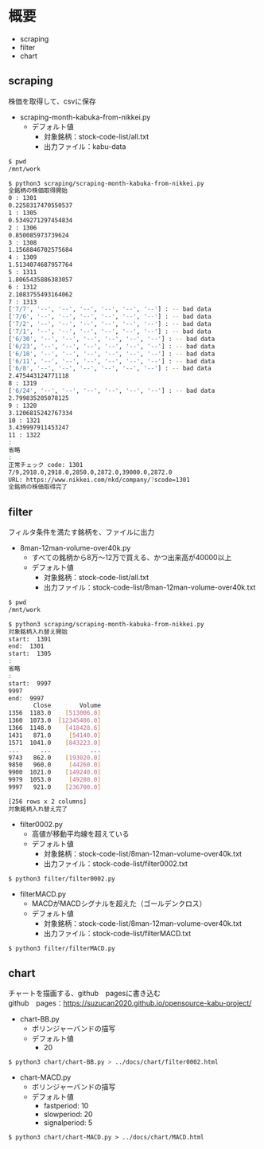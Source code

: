 # 概要

- scraping
- filter
- chart

## scraping

株価を取得して、csvに保存

- scraping-month-kabuka-from-nikkei.py
  - デフォルト値
    - 対象銘柄：stock-code-list/all.txt 
    - 出力ファイル：kabu-data

```bash
$ pwd
/mnt/work

$ python3 scraping/scraping-month-kabuka-from-nikkei.py
全銘柄の株価取得開始
0 : 1301
0.2258317470550537
1 : 1305
0.5349271297454834
2 : 1306
0.850085973739624
3 : 1308
1.1568846702575684
4 : 1309
1.5134074687957764
5 : 1311
1.8065435886383057
6 : 1312
2.1083755493164062
7 : 1313
['7/7', '--', '--', '--', '--', '--', '--'] : -- bad data
['7/6', '--', '--', '--', '--', '--', '--'] : -- bad data
['7/2', '--', '--', '--', '--', '--', '--'] : -- bad data
['7/1', '--', '--', '--', '--', '--', '--'] : -- bad data
['6/30', '--', '--', '--', '--', '--', '--'] : -- bad data
['6/23', '--', '--', '--', '--', '--', '--'] : -- bad data
['6/18', '--', '--', '--', '--', '--', '--'] : -- bad data
['6/11', '--', '--', '--', '--', '--', '--'] : -- bad data
['6/8', '--', '--', '--', '--', '--', '--'] : -- bad data
2.475443124771118
8 : 1319
['6/24', '--', '--', '--', '--', '--', '--'] : -- bad data
2.799835205078125
9 : 1320
3.1206815242767334
10 : 1321
3.439997911453247
11 : 1322
:
省略
:
正常チェック code: 1301
7/9,2918.0,2918.0,2850.0,2872.0,39000.0,2872.0
URL: https://www.nikkei.com/nkd/company/?scode=1301
全銘柄の株価取得完了
```

## filter

フィルタ条件を満たす銘柄を、ファイルに出力

- 8man-12man-volume-over40k.py
  - すべての銘柄から8万～12万で買える、かつ出来高が40000以上 
  - デフォルト値
    - 対象銘柄：stock-code-list/all.txt 
    - 出力ファイル：stock-code-list/8man-12man-volume-over40k.txt

```bash
$ pwd
/mnt/work

$ python3 scraping/scraping-month-kabuka-from-nikkei.py
対象銘柄入れ替え開始
start:  1301
end:  1301
start:  1305
:
省略
:
start:  9997
9997
end:  9997
       Close        Volume
1356  1183.0    [513006.0]
1360  1073.0  [12345486.0]
1366  1148.0    [418428.6]
1431   871.0     [54140.0]
1571  1041.0    [843223.0]
...      ...           ...
9743   862.0    [193020.0]
9850   960.0     [44260.0]
9900  1021.0    [149240.0]
9979  1053.0     [49280.0]
9997   921.0    [236700.0]

[256 rows x 2 columns]
対象銘柄入れ替え完了
```

- filter0002.py
  - 高値が移動平均線を超えている
  - デフォルト値
    - 対象銘柄：stock-code-list/8man-12man-volume-over40k.txt
    - 出力ファイル：stock-code-list/filter0002.txt

```bash
$ python3 filter/filter0002.py
```

- filterMACD.py
  - MACDがMACDシグナルを超えた（ゴールデンクロス）
  - デフォルト値
    - 対象銘柄：stock-code-list/8man-12man-volume-over40k.txt
    - 出力ファイル：stock-code-list/filterMACD.txt

```bash
$ python3 filter/filterMACD.py
```

## chart

チャートを描画する、github　pagesに書き込む  
github　pages：https://suzucan2020.github.io/opensource-kabu-project/

- chart-BB.py
  - ボリンジャーバンドの描写
  - デフォルト値
    - 20 

```bash
$ python3 chart/chart-BB.py > ../docs/chart/filter0002.html
```

- chart-MACD.py
  - ボリンジャーバンドの描写
  - デフォルト値
    - fastperiod: 10
    - slowperiod: 20
    - signalperiod: 5

```
$ python3 chart/chart-MACD.py > ../docs/chart/MACD.html
```
